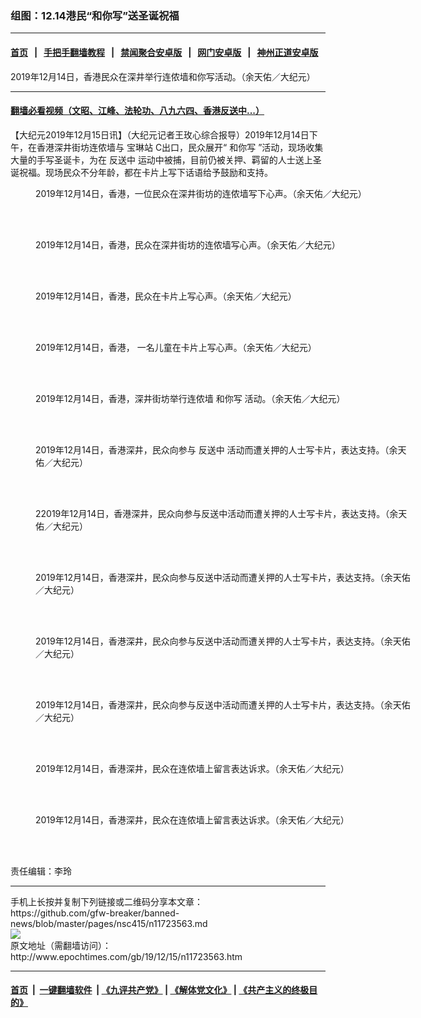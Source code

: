 ### 组图：12.14港民“和你写”送圣诞祝福
------------------------

#### [首页](https://github.com/gfw-breaker/banned-news/blob/master/README.md) &nbsp;&nbsp;|&nbsp;&nbsp; [手把手翻墙教程](https://github.com/gfw-breaker/guides/wiki) &nbsp;&nbsp;|&nbsp;&nbsp; [禁闻聚合安卓版](https://github.com/gfw-breaker/bn-android) &nbsp;&nbsp;|&nbsp;&nbsp; [网门安卓版](https://github.com/oGate2/oGate) &nbsp;&nbsp;|&nbsp;&nbsp; [神州正道安卓版](https://github.com/SzzdOgate/update) 



<div><img alt="" class="aligncenter wp-post-image" src="http://i.epochtimes.com/assets/uploads/2019/12/1912140833022478-600x400.jpg"/>
<div class="red16 caption">
 2019年12月14日，香港民众在深井举行连侬墙和你写活动。（余天佑／大纪元）
</div>
</div><hr/>

#### [翻墙必看视频（文昭、江峰、法轮功、八九六四、香港反送中...）](https://github.com/gfw-breaker/banned-news/blob/master/pages/link3.md)

<div><p>
 【大纪元2019年12月15日讯】（大纪元记者王玫心综合报导）2019年12月14日下午，在香港深井街坊连侬墙与
 <ok href="http://www.epochtimes.com/gb/tag/%E5%AE%9D%E7%90%B3%E7%AB%99.html">
  宝琳站
 </ok>
 C出口，民众展开“
 <ok href="http://www.epochtimes.com/gb/tag/%E5%92%8C%E4%BD%A0%E5%86%99.html">
  和你写
 </ok>
 ”活动，现场收集大量的手写圣诞卡，为在
 <ok href="http://www.epochtimes.com/gb/tag/%E5%8F%8D%E9%80%81%E4%B8%AD.html">
  反送中
 </ok>
 运动中被捕，目前仍被关押、羁留的人士送上圣诞祝福。现场民众不分年龄，都在卡片上写下话语给予鼓励和支持。
</p>
<p>
 <center>
 </center>
</p>
<figure class="wp-caption aligncenter" id="attachment_11723581" style="width: 600px">
 <ok href="http://i.epochtimes.com/assets/uploads/2019/12/1912140833062478.jpg">
  <img alt="" class="size-large wp-image-11723581" src="http://i.epochtimes.com/assets/uploads/2019/12/1912140833062478-600x399.jpg" title=""/>
 </ok>
 <br/><figcaption class="wp-caption-text">
  2019年12月14日，香港，一位民众在深井街坊的连侬墙写下心声。（余天佑／大纪元）
 </figcaption><br/>
</figure><br/>
<figure class="wp-caption aligncenter" id="attachment_11723582" style="width: 600px">
 <ok href="http://i.epochtimes.com/assets/uploads/2019/12/1912140833232478.jpg">
  <img alt="" class="size-large wp-image-11723582" src="http://i.epochtimes.com/assets/uploads/2019/12/1912140833232478-600x399.jpg" title=""/>
 </ok>
 <br/><figcaption class="wp-caption-text">
  2019年12月14日，香港，民众在深井街坊的连侬墙写心声。（余天佑／大纪元）
 </figcaption><br/>
</figure><br/>
<figure class="wp-caption aligncenter" id="attachment_11723590" style="width: 600px">
 <ok href="http://i.epochtimes.com/assets/uploads/2019/12/1912140833272478.jpg">
  <img alt="" class="size-large wp-image-11723590" src="http://i.epochtimes.com/assets/uploads/2019/12/1912140833272478-600x399.jpg" title=""/>
 </ok>
 <br/><figcaption class="wp-caption-text">
  2019年12月14日，香港，民众在卡片上写心声。（余天佑／大纪元）
 </figcaption><br/>
</figure><br/>
<figure class="wp-caption aligncenter" id="attachment_11723591" style="width: 600px">
 <ok href="http://i.epochtimes.com/assets/uploads/2019/12/1912140833092478.jpg">
  <img alt="" class="size-large wp-image-11723591" src="http://i.epochtimes.com/assets/uploads/2019/12/1912140833092478-600x399.jpg" title=""/>
 </ok>
 <br/><figcaption class="wp-caption-text">
  2019年12月14日，香港， 一名儿童在卡片上写心声。（余天佑／大纪元）
 </figcaption><br/>
</figure><br/>
<figure class="wp-caption aligncenter" id="attachment_11723592" style="width: 600px">
 <ok href="http://i.epochtimes.com/assets/uploads/2019/12/1912140833412478.jpg">
  <img alt="" class="size-large wp-image-11723592" src="http://i.epochtimes.com/assets/uploads/2019/12/1912140833412478-600x399.jpg" title=""/>
 </ok>
 <br/><figcaption class="wp-caption-text">
  2019年12月14日，香港，深井街坊举行连侬墙
  <ok href="http://www.epochtimes.com/gb/tag/%E5%92%8C%E4%BD%A0%E5%86%99.html">
   和你写
  </ok>
  活动。（余天佑／大纪元）
 </figcaption><br/>
</figure><br/>
<figure class="wp-caption aligncenter" id="attachment_11723593" style="width: 600px">
 <ok href="http://i.epochtimes.com/assets/uploads/2019/12/1912140834052478.jpg">
  <img alt="" class="size-large wp-image-11723593" src="http://i.epochtimes.com/assets/uploads/2019/12/1912140834052478-600x399.jpg" title=""/>
 </ok>
 <br/><figcaption class="wp-caption-text">
  2019年12月14日，香港深井，民众向参与
  <ok href="http://www.epochtimes.com/gb/tag/%E5%8F%8D%E9%80%81%E4%B8%AD.html">
   反送中
  </ok>
  活动而遭关押的人士写卡片，表达支持。（余天佑／大纪元）
 </figcaption><br/>
</figure><br/>
<figure class="wp-caption aligncenter" id="attachment_11723594" style="width: 600px">
 <ok href="http://i.epochtimes.com/assets/uploads/2019/12/1912140833572478.jpg">
  <img alt="" class="size-large wp-image-11723594" src="http://i.epochtimes.com/assets/uploads/2019/12/1912140833572478-600x399.jpg" title=""/>
 </ok>
 <br/><figcaption class="wp-caption-text">
  22019年12月14日，香港深井，民众向参与反送中活动而遭关押的人士写卡片，表达支持。（余天佑／大纪元）
 </figcaption><br/>
</figure><br/>
<figure class="wp-caption aligncenter" id="attachment_11723595" style="width: 600px">
 <ok href="http://i.epochtimes.com/assets/uploads/2019/12/1912140833542478.jpg">
  <img alt="" class="size-large wp-image-11723595" src="http://i.epochtimes.com/assets/uploads/2019/12/1912140833542478-600x399.jpg" title=""/>
 </ok>
 <br/><figcaption class="wp-caption-text">
  2019年12月14日，香港深井，民众向参与反送中活动而遭关押的人士写卡片，表达支持。（余天佑／大纪元）
 </figcaption><br/>
</figure><br/>
<figure class="wp-caption aligncenter" id="attachment_11723603" style="width: 600px">
 <ok href="http://i.epochtimes.com/assets/uploads/2019/12/1912140834012478.jpg">
  <img alt="" class="size-large wp-image-11723603" src="http://i.epochtimes.com/assets/uploads/2019/12/1912140834012478-600x399.jpg" title=""/>
 </ok>
 <br/><figcaption class="wp-caption-text">
  2019年12月14日，香港深井，民众向参与反送中活动而遭关押的人士写卡片，表达支持。（余天佑／大纪元）
 </figcaption><br/>
</figure><br/>
<figure class="wp-caption aligncenter" id="attachment_11723600" style="width: 600px">
 <ok href="http://i.epochtimes.com/assets/uploads/2019/12/1912140833162478.jpg">
  <img alt="" class="size-large wp-image-11723600" src="http://i.epochtimes.com/assets/uploads/2019/12/1912140833162478-600x399.jpg" title=""/>
 </ok>
 <br/><figcaption class="wp-caption-text">
  2019年12月14日，香港深井，民众向参与反送中活动而遭关押的人士写卡片，表达支持。（余天佑／大纪元）
 </figcaption><br/>
</figure><br/>
<figure class="wp-caption aligncenter" id="attachment_11723602" style="width: 600px">
 <ok href="http://i.epochtimes.com/assets/uploads/2019/12/1912140833372478.jpg">
  <img alt="" class="size-large wp-image-11723602" src="http://i.epochtimes.com/assets/uploads/2019/12/1912140833372478-600x399.jpg" title=""/>
 </ok>
 <br/><figcaption class="wp-caption-text">
  2019年12月14日，香港深井，民众在连侬墙上留言表达诉求。（余天佑／大纪元）
 </figcaption><br/>
</figure><br/>
<figure class="wp-caption aligncenter" id="attachment_11723601" style="width: 600px">
 <ok href="http://i.epochtimes.com/assets/uploads/2019/12/1912140833202478.jpg">
  <img alt="" class="size-large wp-image-11723601" src="http://i.epochtimes.com/assets/uploads/2019/12/1912140833202478-600x399.jpg" title=""/>
 </ok>
 <br/><figcaption class="wp-caption-text">
  2019年12月14日，香港深井，民众在连侬墙上留言表达诉求。（余天佑／大纪元）
 </figcaption><br/>
</figure><br/>
<p>
 责任编辑：李玲
</p>
</div>
<hr/>
手机上长按并复制下列链接或二维码分享本文章：<br/>
https://github.com/gfw-breaker/banned-news/blob/master/pages/nsc415/n11723563.md <br/>
<a href='https://github.com/gfw-breaker/banned-news/blob/master/pages/nsc415/n11723563.md'><img src='https://github.com/gfw-breaker/banned-news/blob/master/pages/nsc415/n11723563.md.png'/></a> <br/>
原文地址（需翻墙访问）：http://www.epochtimes.com/gb/19/12/15/n11723563.htm


------------------------
#### [首页](https://github.com/gfw-breaker/banned-news/blob/master/README.md) &nbsp;|&nbsp; [一键翻墙软件](https://github.com/gfw-breaker/nogfw/blob/master/README.md) &nbsp;| [《九评共产党》](https://github.com/gfw-breaker/9ping.md/blob/master/README.md#九评之一评共产党是什么) | [《解体党文化》](https://github.com/gfw-breaker/jtdwh.md/blob/master/README.md) | [《共产主义的终极目的》](https://github.com/gfw-breaker/gczydzjmd.md/blob/master/README.md)


<img src='http://gfw-breaker.win/banned-news/pages/nsc415/n11723563.md' width='0px' height='0px'/>